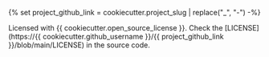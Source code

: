 {% set project_github_link = cookiecutter.project_slug | replace("_", "-") -%}

Licensed with {{ cookiecutter.open_source_license }}. Check the [LICENSE](https://{{ cookiecutter.github_username }}/{{ project_github_link }}/blob/main/LICENSE) in the source code.
